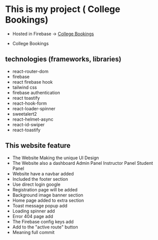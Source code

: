 # This is my project ( College Bookings)

- Hosted in Firebase -> [College Bookings](https://endgame-project-26f8c.web.app)



- College Bookings


## technologies (frameworks, libraries) 
- react-router-dom
- firebase
- react firebase hook
- tailwind css
- firebase authentication
- react toastify
- react-hook-form
- react-loader-spinner
- sweetalert2
- react-helmet-async
- react-id-swiper
- react-toastify


## This website feature

- The Website Making the unique UI Design
- The Website also a dashboard Admin Panel Instructor Panel Student Panel
- Website have a navbar added
- Included the footer section 
- Use direct login  google
- Registration page will be added
- Background image banner section
- Home page added to extra section 
- Toast message popup add
- Loading spinner add
- Error 404 page add
- The Firebase config keys add
- Add to the "active route" button
- Meaning full commit
